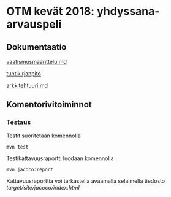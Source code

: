 # OTM kevät 2018: yhdyssana-arvauspeli


## Dokumentaatio

[vaatismusmaarittelu.md](https://github.com/sinilandia/otm-harkka/blob/master/dokumentaatio/vaatimusmaarittely.md)

[tuntikirjanpito](https://github.com/sinilandia/otm-harkka/blob/master/dokumentaatio/tuntikirjanpito.md)

[arkkitehtuuri.md](https://github.com/sinilandia/otm-harkka/blob/master/dokumentaatio/arkkitehtuuri.md)


## Komentorivitoiminnot

### Testaus

Testit suoritetaan komennolla

```
mvn test
```

Testikattavuusraportti luodaan komennolla

```
mvn jacoco:report
```

Kattavuusraporttia voi tarkastella avaamalla selaimella tiedosto _target/site/jacoco/index.html_
